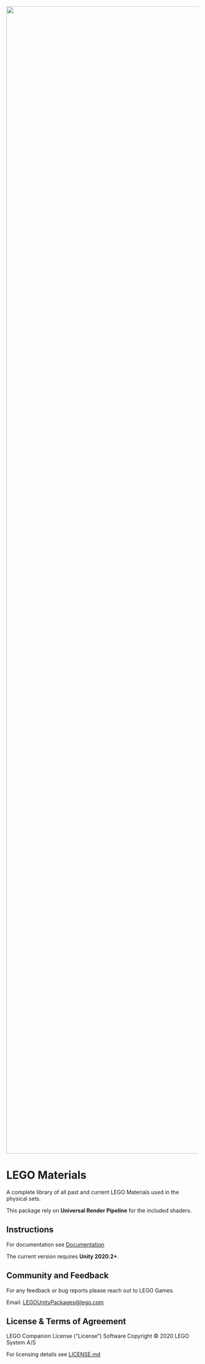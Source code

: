 <img src="Documentation~/images/image-banner.png" align="middle" width="3000"/>

# LEGO Materials

A complete library of all past and current LEGO Materials used in the physical sets.

This package rely on **Universal Render Pipeline** for the included shaders.

## Instructions

For documentation see [Documentation](Documentation~/LEGO%20Materials.md)

The current version requires **Unity 2020.2+**.

## Community and Feedback

For any feedback or bug reports please reach out to LEGO Games.

Email: [LEGOUnityPackages@lego.com](mailto:LEGOUnityPackages@lego.com)

## License & Terms of Agreement

LEGO Companion License (“License”) Software Copyright © 2020 LEGO System A/S

For licensing details see [LICENSE.md](LICENSE.md)
